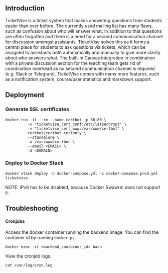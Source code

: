 ## Introduction
TicketVise is a ticket system that makes answering questions from students easier than ever before.
The currently used mailing list has many flaws, such as confusion about who will answer what.
In addition to that questions are often forgotten and there is a need for a second communication
channel for discussion amongst assistants. TicketVise solves this as it forms a central place for
students to ask questions via tickets, which can be assigned to assistants both automatically
and manually to give more clarity about who answers what. The built-in Canvas integration in
combination with a private discussion section for the teaching team gets rid of coordination
overhead as no second communication channel is required (e.g. Slack or Telegram). TicketVise comes
with many more features, such as a notification system, course/user statistics and markdown support.

## Deployment
### Generate SSL certificates
```shell script
docker run -it --rm --name certbot -p 80:80 \
          -v "ticketvise_cert_conf:/etc/letsencrypt" \
          -v "ticketvise_cert_www:/var/www/certbot" \
          certbot/certbot certonly \
          --standalone \
          -w /var/www/certbot \
          --email <EMAIL> \
          -d <DOMAIN>
```
### Deploy to Docker Stack
```shell script
docker stack deploy -c docker-compose.yml -c docker-compose.prod.yml ticketvise
```
NOTE: IPv6 has to be disabled, because Docker Swawrm does not support it.

## Troubleshooting
#### Cronjobs

Access the docker container running the backend image. You can find the container id by running `docker ps`.
```shell script
docker exec -it <backend_container_id> bash
```

View the cronjob logs.
```shell script
cat /var/log/cron.log
```
 
